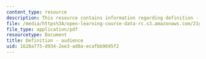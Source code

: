 ```yaml
---
content_type: resource
description: This resource contains information regarding definition - audience.
file: /media/https%3A/open-learning-course-data-rc.s3.amazonaws.com/21g-222-expository-writing-for-bilingual-students-fall-2002/1628a775d9342ee3ad8aecafbb9695f2_MIT21G_222F02_definitionau.pdf
file_type: application/pdf
resourcetype: Document
title: Definition - audience
uid: 1628a775-d934-2ee3-ad8a-ecafbb9695f2
---
```

